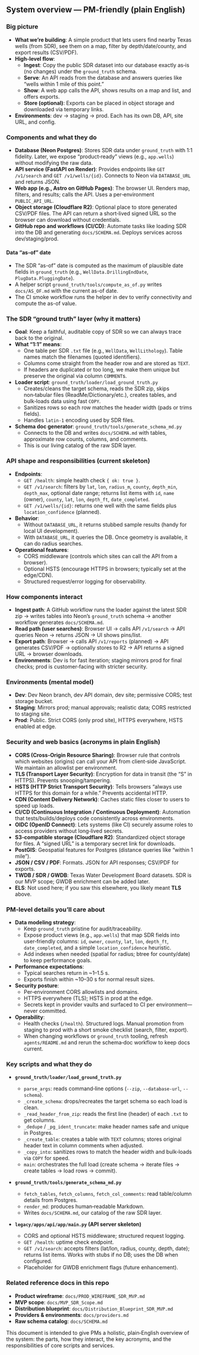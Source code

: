 ## System overview — PM‑friendly (plain English)

### Big picture

- **What we’re building**: A simple product that lets users find nearby Texas wells (from SDR), see them on a map, filter by depth/date/county, and export results (CSV/PDF).
- **High‑level flow**:
  - **Ingest**: Copy the public SDR dataset into our database exactly as‑is (no changes) under the `ground_truth` schema.
  - **Serve**: An API reads from the database and answers queries like “wells within 1 mile of this point.”
  - **Show**: A web app calls the API, shows results on a map and list, and offers exports.
  - **Store (optional)**: Exports can be placed in object storage and downloaded via temporary links.
- **Environments**: dev → staging → prod. Each has its own DB, API, site URL, and config.

### Components and what they do

- **Database (Neon Postgres)**: Stores SDR data under `ground_truth` with 1:1 fidelity. Later, we expose “product‑ready” views (e.g., `app.wells`) without modifying the raw data.
- **API service (FastAPI on Render)**: Provides endpoints like `GET /v1/search` and `GET /v1/wells/{id}`. Connects to Neon via `DATABASE_URL` and returns JSON.
- **Web app (e.g., Astro on GitHub Pages)**: The browser UI. Renders map, filters, and results; calls the API. Uses a per‑environment `PUBLIC_API_URL`.
- **Object storage (Cloudflare R2)**: Optional place to store generated CSV/PDF files. The API can return a short‑lived signed URL so the browser can download without credentials.
- **GitHub repo and workflows (CI/CD)**: Automate tasks like loading SDR into the DB and generating `docs/SCHEMA.md`. Deploys services across dev/staging/prod.

#### Data “as-of” date
- The SDR “as-of” date is computed as the maximum of plausible date fields in `ground_truth` (e.g., `WellData.DrillingEndDate`, `PlugData.PluggingDate`).
- A helper script `ground_truth/tools/compute_as_of.py` writes `docs/AS_OF.md` with the current as-of date.
- The CI smoke workflow runs the helper in dev to verify connectivity and compute the as-of value.

### The SDR “ground truth” layer (why it matters)

- **Goal**: Keep a faithful, auditable copy of SDR so we can always trace back to the original.
- **What “1:1” means**:
  - One table per SDR `.txt` file (e.g., `WellData`, `WellLithology`). Table names match the filenames (quoted identifiers).
  - Columns come straight from the header row and are stored as `TEXT`.
  - If headers are duplicated or too long, we make them unique but preserve the original via column `COMMENT`s.
- **Loader script**: `ground_truth/loader/load_ground_truth.py`
  - Creates/cleans the target schema, reads the SDR zip, skips non‑tabular files (ReadMe/Dictionary/etc.), creates tables, and bulk‑loads data using fast `COPY`.
  - Sanitizes rows so each row matches the header width (pads or trims fields).
  - Handles `latin-1` encoding used by SDR files.
- **Schema doc generator**: `ground_truth/tools/generate_schema_md.py`
  - Connects to the DB and writes `docs/SCHEMA.md` with tables, approximate row counts, columns, and comments.
  - This is our living catalog of the raw SDR layer.

### API shape and responsibilities (current skeleton)

- **Endpoints**:
  - `GET /health`: simple health check `{ ok: true }`.
  - `GET /v1/search`: filters by `lat`, `lon`, `radius_m`, `county`, `depth_min`, `depth_max`, optional date range; returns list items with `id`, `name` (owner), `county`, `lat`, `lon`, `depth_ft`, `date_completed`.
  - `GET /v1/wells/{id}`: returns one well with the same fields plus `location_confidence` (planned).
- **Behavior**:
  - Without `DATABASE_URL`, it returns stubbed sample results (handy for local UI development).
  - With `DATABASE_URL`, it queries the DB. Once geometry is available, it can do radius searches.
- **Operational features**:
  - CORS middleware (controls which sites can call the API from a browser).
  - Optional HSTS (encourage HTTPS in browsers; typically set at the edge/CDN).
  - Structured request/error logging for observability.

### How components interact

- **Ingest path**: A GitHub workflow runs the loader against the latest SDR zip → writes tables into Neon’s `ground_truth` schema → another workflow generates `docs/SCHEMA.md`.
- **Read path (user searches)**: Browser UI → calls API `/v1/search` → API queries Neon → returns JSON → UI shows pins/list.
- **Export path**: Browser → calls API `/v1/reports` (planned) → API generates CSV/PDF → optionally stores to R2 → API returns a signed URL → browser downloads.
- **Environments**: Dev is for fast iteration; staging mirrors prod for final checks; prod is customer‑facing with stricter security.

### Environments (mental model)

- **Dev**: Dev Neon branch, dev API domain, dev site; permissive CORS; test storage bucket.
- **Staging**: Mirrors prod; manual approvals; realistic data; CORS restricted to staging site.
- **Prod**: Public. Strict CORS (only prod site), HTTPS everywhere, HSTS enabled at edge.

### Security and web basics (acronyms in plain English)

- **CORS (Cross‑Origin Resource Sharing)**: Browser rule that controls which websites (origins) can call your API from client‑side JavaScript. We maintain an allowlist per environment.
- **TLS (Transport Layer Security)**: Encryption for data in transit (the “S” in HTTPS). Prevents snooping/tampering.
- **HSTS (HTTP Strict Transport Security)**: Tells browsers “always use HTTPS for this domain for a while.” Prevents accidental HTTP.
- **CDN (Content Delivery Network)**: Caches static files closer to users to speed up loads.
- **CI/CD (Continuous Integration / Continuous Deployment)**: Automation that tests/builds/deploys code consistently across environments.
- **OIDC (OpenID Connect)**: Lets systems (like CI) securely assume roles to access providers without long‑lived secrets.
- **S3‑compatible storage (Cloudflare R2)**: Standardized object storage for files. A “signed URL” is a temporary secret link for downloads.
- **PostGIS**: Geospatial features for Postgres (distance queries like “within 1 mile”).
- **JSON / CSV / PDF**: Formats. JSON for API responses; CSV/PDF for exports.
- **TWDB / SDR / GWDB**: Texas Water Development Board datasets. SDR is our MVP scope; GWDB enrichment can be added later.
- **ELS**: Not used here; if you saw this elsewhere, you likely meant **TLS** above.

### PM‑level details you’ll care about

- **Data modeling strategy**:
  - Keep `ground_truth` pristine for audit/traceability.
  - Expose product views (e.g., `app.wells`) that map SDR fields into user‑friendly columns: `id`, `owner`, `county`, `lat`, `lon`, `depth_ft`, `date_completed`, and a simple `location_confidence` heuristic.
  - Add indexes when needed (spatial for radius; btree for county/date) to keep performance goals.
- **Performance expectations**:
  - Typical searches return in ~1–1.5 s.
  - Exports finish within ~10–30 s for normal result sizes.
- **Security posture**:
  - Per‑environment CORS allowlists and domains.
  - HTTPS everywhere (TLS); HSTS in prod at the edge.
  - Secrets kept in provider vaults and surfaced to CI per environment—never committed.
- **Operability**:
  - Health checks (`/health`). Structured logs. Manual promotion from staging to prod with a short smoke checklist (search, filter, export).
  - When changing workflows or `ground_truth` tooling, refresh `agents/README.md` and rerun the schema‑doc workflow to keep docs current.

### Key scripts and what they do

- **`ground_truth/loader/load_ground_truth.py`**
  - `parse_args`: reads command‑line options (`--zip`, `--database-url`, `--schema`).
  - `_create_schema`: drops/recreates the target schema so each load is clean.
  - `_read_header_from_zip`: reads the first line (header) of each `.txt` to get columns.
  - `_dedupe` / `_pg_ident_truncate`: make header names safe and unique in Postgres.
  - `_create_table`: creates a table with `TEXT` columns; stores original header text in column comments when adjusted.
  - `_copy_into`: sanitizes rows to match the header width and bulk‑loads via `COPY` for speed.
  - `main`: orchestrates the full load (create schema → iterate files → create tables → load rows → commit).

- **`ground_truth/tools/generate_schema_md.py`**
  - `fetch_tables`, `fetch_columns`, `fetch_col_comments`: read table/column details from Postgres.
  - `render_md`: produces human‑readable Markdown.
  - Writes `docs/SCHEMA.md`, our catalog of the raw SDR layer.

- **`legacy/apps/api/app/main.py` (API server skeleton)**
  - CORS and optional HSTS middleware; structured request logging.
  - `GET /health`: uptime check endpoint.
  - `GET /v1/search`: accepts filters (lat/lon, radius, county, depth, date); returns list items. Works with stubs if no DB; uses the DB when configured.
  - Placeholder for GWDB enrichment flags (future enhancement).

### Related reference docs in this repo

- **Product wireframe**: `docs/PROD_WIREFRAME_SDR_MVP.md`
- **MVP scope**: `docs/MVP_SDR_Scope.md`
- **Distribution blueprint**: `docs/Distribution_Blueprint_SDR_MVP.md`
- **Providers & environments**: `docs/providers.md`
- **Raw schema catalog**: `docs/SCHEMA.md`

This document is intended to give PMs a holistic, plain‑English overview of the system: the parts, how they interact, the key acronyms, and the responsibilities of core scripts and services.


